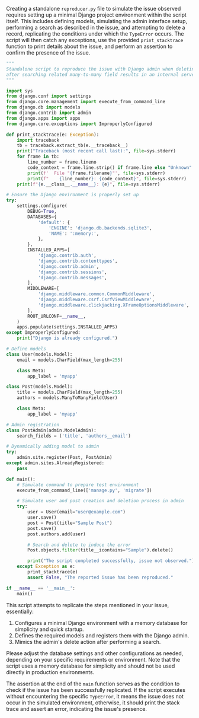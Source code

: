 Creating a standalone `reproducer.py` file to simulate the issue observed requires setting up a minimal Django project environment within the script itself. This includes defining models, simulating the admin interface setup, performing a search as described in the issue, and attempting to delete a record, replicating the conditions under which the `TypeError` occurs. The script will then catch any exceptions, use the provided `print_stacktrace` function to print details about the issue, and perform an assertion to confirm the presence of the issue.

```python
"""
Standalone script to reproduce the issue with Django admin when deleting objects
after searching related many-to-many field results in an internal server error.
"""

import sys
from django.conf import settings
from django.core.management import execute_from_command_line
from django.db import models
from django.contrib import admin
from django.apps import apps
from django.core.exceptions import ImproperlyConfigured

def print_stacktrace(e: Exception):
    import traceback
    tb = traceback.extract_tb(e.__traceback__)
    print("Traceback (most recent call last):", file=sys.stderr)
    for frame in tb:
        line_number = frame.lineno
        code_context = frame.line.strip() if frame.line else "Unknown"
        print(f'  File "{frame.filename}"', file=sys.stderr)
        print(f"    {line_number}: {code_context}", file=sys.stderr)
    print(f"{e.__class__.__name__}: {e}", file=sys.stderr)

# Ensure the Django environment is properly set up
try:
    settings.configure(
        DEBUG=True,
        DATABASES={
            'default': {
                'ENGINE': 'django.db.backends.sqlite3',
                'NAME': ':memory:',
            },
        },
        INSTALLED_APPS=[
            'django.contrib.auth',
            'django.contrib.contenttypes',
            'django.contrib.admin',
            'django.contrib.sessions',
            'django.contrib.messages',
        ],
        MIDDLEWARE=[
            'django.middleware.common.CommonMiddleware',
            'django.middleware.csrf.CsrfViewMiddleware',
            'django.middleware.clickjacking.XFrameOptionsMiddleware',
        ],
        ROOT_URLCONF=__name__,
    )
    apps.populate(settings.INSTALLED_APPS)
except ImproperlyConfigured:
    print("Django is already configured.")

# Define models
class User(models.Model):
    email = models.CharField(max_length=255)

    class Meta:
        app_label = 'myapp'

class Post(models.Model):
    title = models.CharField(max_length=255)
    authors = models.ManyToManyField(User)

    class Meta:
        app_label = 'myapp'

# Admin registration
class PostAdmin(admin.ModelAdmin):
    search_fields = ('title', 'authors__email')

# Dynamically adding model to admin
try:
    admin.site.register(Post, PostAdmin)
except admin.sites.AlreadyRegistered:
    pass

def main():
    # Simulate command to prepare test environment
    execute_from_command_line(['manage.py', 'migrate'])

    # Simulate user and post creation and deletion process in admin
    try:
        user = User(email="user@example.com")
        user.save()
        post = Post(title="Sample Post")
        post.save()
        post.authors.add(user)

        # Search and delete to induce the error
        Post.objects.filter(title__icontains="Sample").delete()

        print("The script completed successfully, issue not observed.")
    except Exception as e:
        print_stacktrace(e)
        assert False, "The reported issue has been reproduced."

if __name__ == '__main__':
    main()
```

This script attempts to replicate the steps mentioned in your issue, essentially:

1. Configures a minimal Django environment with a memory database for simplicity and quick startup.
2. Defines the required models and registers them with the Django admin.
3. Mimics the admin's delete action after performing a search.

Please adjust the database settings and other configurations as needed, depending on your specific requirements or environment. Note that the script uses a memory database for simplicity and should not be used directly in production environments.

The assertion at the end of the `main` function serves as the condition to check if the issue has been successfully replicated. If the script executes without encountering the specific `TypeError`, it means the issue does not occur in the simulated environment, otherwise, it should print the stack trace and assert an error, indicating the issue's presence.